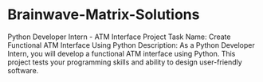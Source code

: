 # Brainwave-Matrix-Solutions
 Python Developer Intern - ATM Interface Project  Task Name: Create Functional ATM Interface Using Python  Description:  As a Python Developer Intern, you will develop a functional ATM interface using Python. This project tests your programming skills and ability to design user-friendly software. 

